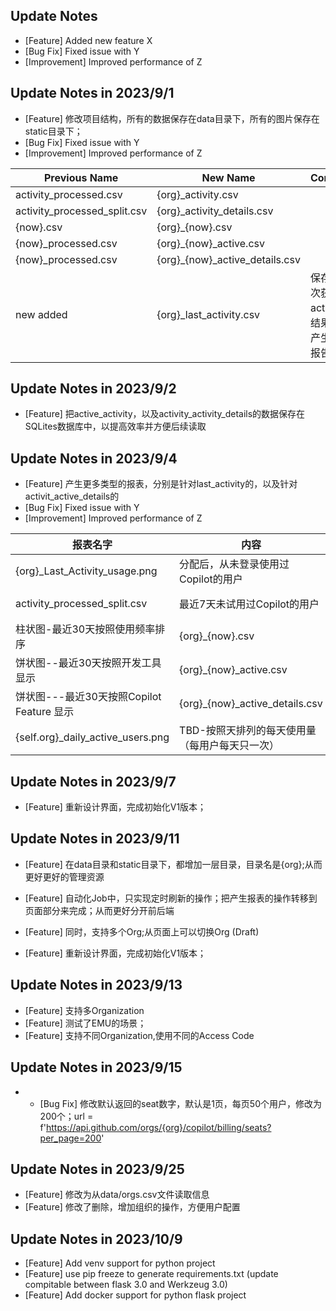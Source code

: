 ## Update Notes

- [Feature] Added new feature X
- [Bug Fix] Fixed issue with Y
- [Improvement] Improved performance of Z


## Update Notes in 2023/9/1

- [Feature] 修改项目结构，所有的数据保存在data目录下，所有的图片保存在static目录下；
- [Bug Fix] Fixed issue with Y
- [Improvement] Improved performance of Z

| Previous Name | New Name | Comments |
| --- | --- | --- |
| activity_processed.csv | {org}_activity.csv |  |
| activity_processed_split.csv |{org}_activity_details.csv  |  |
|{now}.csv  |{org}_{now}.csv  |  |
|{now}_processed.csv  |{org}_{now}_active.csv  |  |
|{now}_processed.csv  |{org}_{now}_active_details.csv  |  |
|new added    |{org}_last_activity.csv  | 保存最近一次获取last activity的结果，以便产生最新的报告 |

## Update Notes in 2023/9/2

- [Feature] 把active_activity，以及activity_activity_details的数据保存在SQLites数据库中，以提高效率并方便后续读取

## Update Notes in 2023/9/4

- [Feature] 产生更多类型的报表，分别是针对last_activity的，以及针对activit_active_details的
- [Bug Fix] Fixed issue with Y
- [Improvement] Improved performance of Z


| 报表名字  | 内容 | Comments |
| --- | --- | --- |
| {org}_Last_Activity_usage.png| 分配后，从未登录使用过Copilot的用户 | 针对last_activity |
| activity_processed_split.csv |最近7天未试用过Copilot的用户  |  针对last_activity |
|柱状图-最近30天按照使用频率排序 |{org}_{now}.csv  |  |
|饼状图--最近30天按照开发工具显示  |{org}_{now}_active.csv  |  |
|饼状图---最近30天按照Copilot Feature 显示  |{org}_{now}_active_details.csv  |  |
|{self.org}_daily_active_users.png |TBD-按照天排列的每天使用量（每用户每天只一次）|散点图 |

## Update Notes in 2023/9/7

- [Feature] 重新设计界面，完成初始化V1版本；

## Update Notes in 2023/9/11

- [Feature] 在data目录和static目录下，都增加一层目录，目录名是{org};从而更好更好的管理资源
- [Feature] 自动化Job中，只实现定时刷新的操作；把产生报表的操作转移到页面部分来完成；从而更好分开前后端
- [Feature] 同时，支持多个Org;从页面上可以切换Org (Draft)


- [Feature] 重新设计界面，完成初始化V1版本；

## Update Notes in 2023/9/13

- [Feature] 支持多Organization
- [Feature] 测试了EMU的场景；
- [Feature] 支持不同Organization,使用不同的Access Code


## Update Notes in 2023/9/15

- - [Bug Fix] 修改默认返回的seat数字，默认是1页，每页50个用户，修改为200个；url = f'https://api.github.com/orgs/{org}/copilot/billing/seats?per_page=200'


## Update Notes in 2023/9/25

- [Feature] 修改为从data/orgs.csv文件读取信息
- [Feature] 修改了删除，增加组织的操作，方便用户配置

## Update Notes in 2023/10/9

- [Feature] Add venv support for python project
- [Feature] use pip freeze to generate requirements.txt (update compitable between flask 3.0 and Werkzeug 3.0)
- [Feature] Add docker support for python flask project


